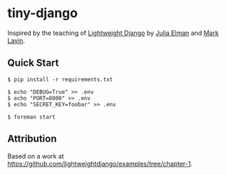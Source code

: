 # tiny-django

Inspired by the teaching of [Lightweight Django](http://shop.oreilly.com/product/0636920032502.do) by [Julia Elman](https://github.com/juliaelman) and [Mark Lavin](https://github.com/mlavin).

## Quick Start

    $ pip install -r requirements.txt

    $ echo "DEBUG=True" >> .env
    $ echo "PORT=8000" >> .env
    $ echo "SECRET_KEY=foobar" >> .env

    $ foreman start

## Attribution

Based on a work at <https://github.com/lightweightdjango/examples/tree/chapter-1>.
